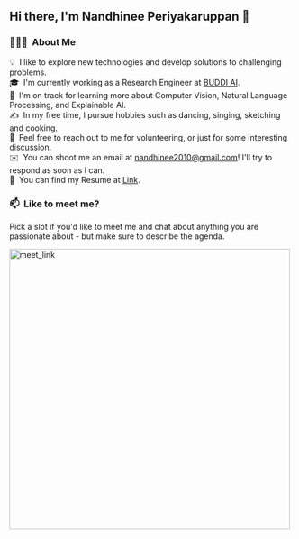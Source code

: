 ## Hi there, I'm Nandhinee Periyakaruppan 👋

### 👨🏻‍💻 &nbsp;About Me

💡 &nbsp;I like to explore new technologies and develop solutions to challenging problems.\
🎓 &nbsp;I'm currently working as a Research Engineer at [BUDDI AI](https://www.google.com/search?client=safari&rls=en&q=buddi+ai&ie=UTF-8&oe=UTF-8).\
🌱 &nbsp;I'm on track for learning more about Computer Vision, Natural Language Processing, and Explainable AI.\
✍️ &nbsp;In my free time, I pursue hobbies such as dancing, singing, sketching and cooking.\
💬 &nbsp;Feel free to reach out to me for volunteering, or just for some interesting discussion.\
✉️ &nbsp;You can shoot me an email at nandhinee2010@gmail.com! I'll try to respond as soon as I can.\
📄 &nbsp;You can find my Resume at [Link](https://drive.google.com/file/d/1CIeAyfdVDMos7GKPUaa9jeQb2V6tESGn/view).


### 📫 &nbsp;Like to meet me?

Pick a slot if you'd like to meet me and chat about anything you are passionate about - but make sure to describe the agenda.

<a href="https://calendly.com/nandhinee_periyakaruppan/30min" target="_blank"><img width="498" alt="meet_link" src="https://user-images.githubusercontent.com/15426564/144297439-f530f383-e73e-41e0-9914-a9b7d3f432e5.png"></a>

